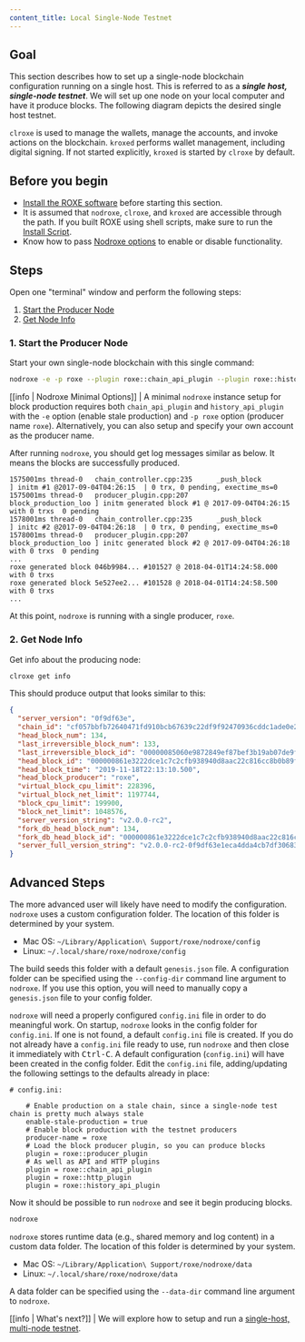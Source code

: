 ```yaml
---
content_title: Local Single-Node Testnet
---
```


## Goal

This section describes how to set up a single-node blockchain configuration running on a single host.  This is referred to as a _**single host, single-node testnet**_.  We will set up one node on your local computer and have it produce blocks.  The following diagram depicts the desired single host testnet.


`clroxe` is used to manage the wallets, manage the accounts, and invoke actions on the blockchain.  `kroxed` performs wallet management, including digital signing.  If not started explicitly, `kroxed` is started by `clroxe` by default.

## Before you begin

* [Install the ROXE software](../../../00_install/index.md) before starting this section.
* It is assumed that `nodroxe`, `clroxe`, and `kroxed` are accessible through the path. If you built ROXE using shell scripts, make sure to run the [Install Script](../../../00_install/01_build-from-source/01_shell-scripts/03_install-roxe-binaries.md).
* Know how to pass [Nodroxe options](../../02_usage/00_nodroxe-options.md) to enable or disable functionality.

## Steps

Open one "terminal" window and perform the following steps:

1. [Start the Producer Node](#1-start-the-producer-node)
2. [Get Node Info](#2-get-node-info)

### 1. Start the Producer Node

Start your own single-node blockchain with this single command:

```sh
nodroxe -e -p roxe --plugin roxe::chain_api_plugin --plugin roxe::history_api_plugin
```

[[info | Nodroxe Minimal Options]]
| A minimal `nodroxe` instance setup for block production requires both `chain_api_plugin` and `history_api_plugin` with the `-e` option (enable stale production) and `-p roxe` option (producer name `roxe`). Alternatively, you can also setup and specify your own account as the producer name.

After running `nodroxe`, you should get log messages similar as below. It means the blocks are successfully produced.

```console
1575001ms thread-0   chain_controller.cpp:235      _push_block          ] initm #1 @2017-09-04T04:26:15  | 0 trx, 0 pending, exectime_ms=0
1575001ms thread-0   producer_plugin.cpp:207       block_production_loo ] initm generated block #1 @ 2017-09-04T04:26:15 with 0 trxs  0 pending
1578001ms thread-0   chain_controller.cpp:235      _push_block          ] initc #2 @2017-09-04T04:26:18  | 0 trx, 0 pending, exectime_ms=0
1578001ms thread-0   producer_plugin.cpp:207       block_production_loo ] initc generated block #2 @ 2017-09-04T04:26:18 with 0 trxs  0 pending
...
roxe generated block 046b9984... #101527 @ 2018-04-01T14:24:58.000 with 0 trxs
roxe generated block 5e527ee2... #101528 @ 2018-04-01T14:24:58.500 with 0 trxs
...
```
At this point, `nodroxe` is running with a single producer, `roxe`.

### 2. Get Node Info

Get info about the producing node:

```sh
clroxe get info
```

This should produce output that looks similar to this:

```json
{
  "server_version": "0f9df63e",
  "chain_id": "cf057bbfb72640471fd910bcb67639c22df9f92470936cddc1ade0e2f2e7dc4f",
  "head_block_num": 134,
  "last_irreversible_block_num": 133,
  "last_irreversible_block_id": "00000085060e9872849ef87bef3b19ab07de9faaed71154510c7f0aeeaddae2c",
  "head_block_id": "000000861e3222dce1c7c2cfb938940d8aac22c816cc8b0b89f6bf65a8ad5bdc",
  "head_block_time": "2019-11-18T22:13:10.500",
  "head_block_producer": "roxe",
  "virtual_block_cpu_limit": 228396,
  "virtual_block_net_limit": 1197744,
  "block_cpu_limit": 199900,
  "block_net_limit": 1048576,
  "server_version_string": "v2.0.0-rc2",
  "fork_db_head_block_num": 134,
  "fork_db_head_block_id": "000000861e3222dce1c7c2cfb938940d8aac22c816cc8b0b89f6bf65a8ad5bdc",
  "server_full_version_string": "v2.0.0-rc2-0f9df63e1eca4dda4cb7df30683f4a1220599444"
}
```

## Advanced Steps

The more advanced user will likely have need to modify the configuration.  `nodroxe` uses a custom configuration folder.  The location of this folder is determined by your system.

* Mac OS: `~/Library/Application\ Support/roxe/nodroxe/config`
* Linux: `~/.local/share/roxe/nodroxe/config`

The build seeds this folder with a default `genesis.json` file.  A configuration folder can be specified using the `--config-dir` command line argument to `nodroxe`.  If you use this option, you will need to manually copy a `genesis.json` file to your config folder.
 
`nodroxe` will need a properly configured `config.ini` file in order to do meaningful work.  On startup, `nodroxe` looks in the config folder for `config.ini`.  If one is not found, a default `config.ini` file is created.  If you do not already have a `config.ini` file ready to use, run `nodroxe` and then close it immediately with <kbd>Ctrl-C</kbd>.  A default configuration (`config.ini`) will have been created in the config folder.  Edit the `config.ini` file, adding/updating the following settings to the defaults already in place:

```console
# config.ini:

    # Enable production on a stale chain, since a single-node test chain is pretty much always stale
    enable-stale-production = true
    # Enable block production with the testnet producers
    producer-name = roxe
    # Load the block producer plugin, so you can produce blocks
    plugin = roxe::producer_plugin
    # As well as API and HTTP plugins
    plugin = roxe::chain_api_plugin
    plugin = roxe::http_plugin
    plugin = roxe::history_api_plugin
```

Now it should be possible to run `nodroxe` and see it begin producing blocks.

```sh
nodroxe
```

`nodroxe` stores runtime data (e.g., shared memory and log content) in a custom data folder.  The location of this folder is determined by your system.

* Mac OS: `~/Library/Application\ Support/roxe/nodroxe/data`
* Linux: `~/.local/share/roxe/nodroxe/data`
 
A data folder can be specified using the `--data-dir` command line argument to `nodroxe`.

[[info | What's next?]]
| We will explore how to setup and run a [single-host, multi-node testnet](01_local-multi-node-testnet.md).
